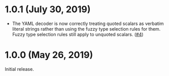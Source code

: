 # 1.0.1 (July 30, 2019)

* The YAML decoder is now correctly treating quoted scalars as verbatim literal
  strings rather than using the fuzzy type selection rules for them. Fuzzy
  type selection rules still apply to unquoted scalars.
  ([#4](https://github.com/zclconf/go-cty-yaml/pull/4))

# 1.0.0 (May 26, 2019)

Initial release.

